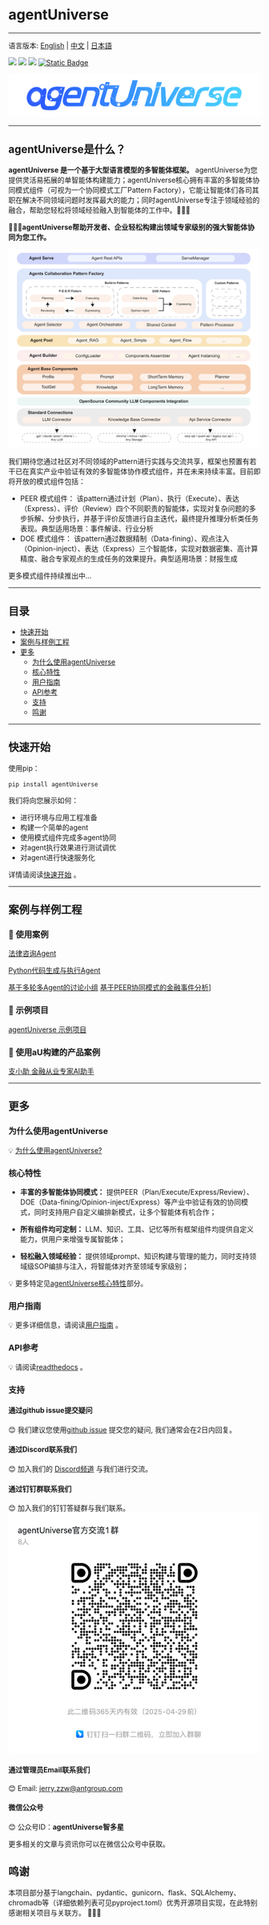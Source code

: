 # agentUniverse
****************************************
语言版本: [English](./README.md) | [中文](./README_zh.md) | [日本語](./README_jp.md)

![](https://img.shields.io/badge/framework-agentUniverse-pink)
![](https://img.shields.io/badge/python-3.10%2B-blue?logo=Python)
[![](https://img.shields.io/badge/%20license-Apache--2.0-yellow)](LICENSE)
[![Static Badge](https://img.shields.io/badge/pypi-v0.0.9-blue?logo=pypi)](https://pypi.org/project/agentUniverse/)

![](docs/guidebook/_picture/logo_bar.jpg)
****************************************

## agentUniverse是什么？

**agentUniverse 是一个基于大型语言模型的多智能体框架。** agentUniverse为您提供灵活易拓展的单智能体构建能力；agentUniverse核心拥有丰富的多智能体协同模式组件（可视为一个协同模式工厂Pattern Factory），它能让智能体们各司其职在解决不同领域问题时发挥最大的能力；同时agentUniverse专注于领域经验的融合，帮助您轻松将领域经验融入到智能体的工作中。🎉🎉🎉

**🌈🌈🌈agentUniverse帮助开发者、企业轻松构建出领域专家级别的强大智能体协同为您工作。**

![](docs/guidebook/_picture/agent_universe_framework_resize.jpg)

我们期待您通过社区对不同领域的Pattern进行实践与交流共享，框架也预置有若干已在真实产业中验证有效的多智能体协作模式组件，并在未来持续丰富。目前即将开放的模式组件包括：
* PEER 模式组件： 该pattern通过计划（Plan）、执行（Execute）、表达（Express）、评价（Review）四个不同职责的智能体，实现对复杂问题的多步拆解、分步执行，并基于评价反馈进行自主迭代，最终提升推理分析类任务表现。典型适用场景：事件解读、行业分析
* DOE 模式组件： 该pattern通过数据精制（Data-fining）、观点注入（Opinion-inject）、表达（Express）三个智能体，实现对数据密集、高计算精度、融合专家观点的生成任务的效果提升。典型适用场景：财报生成

更多模式组件持续推出中...

****************************************
## 目录
* [快速开始](#快速开始)
* [案例与样例工程](#案例与样例工程)
* [更多](#更多)
  * [为什么使用agentUniverse](#为什么使用agentUniverse)
  * [核心特性](#核心特性)
  * [用户指南](#用户指南)
  * [API参考](#API参考)
  * [支持](#支持)
  * [鸣谢](#鸣谢)
****************************************
## 快速开始
使用pip：
```shell
pip install agentUniverse
```

我们将向您展示如何：
* 进行环境与应用工程准备
* 构建一个简单的agent
* 使用模式组件完成多agent协同
* 对agent执行效果进行测试调优
* 对agent进行快速服务化

详情请阅读[快速开始](docs/guidebook/zh/1_3_%E5%BF%AB%E9%80%9F%E5%BC%80%E5%A7%8B.md) 。
****************************************
## 案例与样例工程
### 🌟 使用案例
[法律咨询Agent](./docs/guidebook/zh/7_1_1_法律咨询案例.md)

[Python代码生成与执行Agent](./docs/guidebook/zh/7_1_1_Python自动执行案例.md)

[基于多轮多Agent的讨论小组](./docs/guidebook/zh/6_2_1_讨论组.md)
[基于PEER协同模式的金融事件分析](./docs/guidebook/zh/6_4_1_金融事件分析案例.md)]

### 🌟 示例项目
[agentUniverse 示例项目](sample_standard_app)

### 🌟 使用aU构建的产品案例
[支小助 金融从业专家AI助手](https://zhu.alipay.com/)
****************************************
## 更多
### 为什么使用agentUniverse
💡 [为什么使用agentUniverse?](./docs/guidebook/zh/1_为什么选择agentUniverse.md)

### 核心特性

* **丰富的多智能体协同模式：** 提供PEER（Plan/Execute/Express/Review）、DOE（Data-fining/Opinion-inject/Express）等产业中验证有效的协同模式，同时支持用户自定义编排新模式，让多个智能体有机合作；

* **所有组件均可定制：** LLM、知识、工具、记忆等所有框架组件均提供自定义能力，供用户来增强专属智能体；

* **轻松融入领域经验：** 提供领域prompt、知识构建与管理的能力，同时支持领域级SOP编排与注入，将智能体对齐至领域专家级别；

💡 更多特定见[agentUniverse核心特性](docs/guidebook/zh/1_核心特性.md)部分。

### 用户指南
💡 更多详细信息，请阅读[用户指南](docs/guidebook/zh/0_%E7%9B%AE%E5%BD%95.md) 。

### API参考
💡 请阅读[readthedocs](https://agentuniverse.readthedocs.io/en/latest/) 。

### 支持
#### 通过github issue提交疑问
😊 我们建议您使用[github issue](https://github.com/alipay/agentUniverse/issues) 提交您的疑问, 我们通常会在2日内回复。

#### 通过Discord联系我们
😊 加入我们的 [Discord频道](https://discord.gg/VfhEvJzQ) 与我们进行交流。

#### 通过钉钉群联系我们
😊 加入我们的钉钉答疑群与我们联系。
![](./docs/guidebook/_picture/dingtalk_util20250429.png)

#### 通过管理员Email联系我们
😊 Email: [jerry.zzw@antgroup.com](mailto:jerry.zzw@antgroup.com)

#### 微信公众号

😊 公众号ID：**agentUniverse智多星**

更多相关的文章与资讯你可以在微信公众号中获取。

## 鸣谢
本项目部分基于langchain、pydantic、gunicorn、flask、SQLAlchemy、chromadb等（详细依赖列表可见pyproject.toml）优秀开源项目实现，在此特别感谢相关项目与关联方。 🙏🙏🙏
